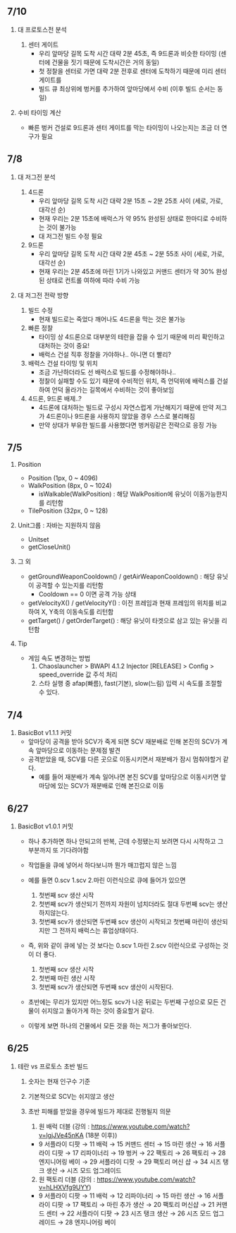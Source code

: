 ## 7/10
1. 대 프로토스전 분석
   1. 센터 게이트
      - 우리 앞마당 길목 도착 시간 대략 2분 45초, 즉 9드론과 비슷한 타이밍 (센터에 건물을 짓기 때문에 도착시간은 거의 동일)
      - 첫 정찰을 센터로 가면 대략 2분 전후로 센터에 도착하기 때문에 미리 센터 게이트를 
      - 빌드 큐 최상위에 벙커를 추가하여 앞마당에서 수비 (이후 빌드 순서는 동일)
      
2. 수비 타이밍 계산
   - 빠른 벙커 건설로 9드론과 센터 게이트를 막는 타이밍이 나오는지는 조금 더 연구가 필요


## 7/8
1. 대 저그전 분석
   1. 4드론
      - 우리 앞마당 길목 도착 시간 대략 2분 15초 ~ 2분 25초 사이 (세로, 가로, 대각선 순)
      - 현재 우리는 2분 15초에 배럭스가 약 95% 완성된 상태로 한마디로 수비하는 것이 불가능
      - 대 저그전 빌드 수정 필요
   2. 9드론
      - 우리 앞마당 길목 도착 시간 대략 2분 45초 ~ 2분 55초 사이 (세로, 가로, 대각선 순)
      - 현재 우리는 2분 45초에 마린 1기가 나와있고 커맨드 센터가 약 30% 완성된 상태로 컨트롤 여하에 따라 수비 가능

2. 대 저그전 전략 방향
   1. 빌드 수정
      - 현재 빌드로는 죽었다 깨어나도 4드론을 막는 것은 불가능
   2. 빠른 정찰
      - 타이밍 상 4드론으로 대부분의 테란을 잡을 수 있기 때문에 미리 확인하고 대처하는 것이 중요!
      - 배럭스 건설 직후 정찰을 가야하나.. 아니면 더 빨리?
   3. 배럭스 건설 타이밍 및 위치
      - 조금 가난하더라도 선 배럭스로 빌드를 수정해야하나..
      - 정찰이 실패할 수도 있기 때문에 수비적인 위치, 즉 언덕위에 배럭스를 건설하여 언덕 올라가는 길목에서 수비하는 것이 좋아보임
   4. 4드론, 9드론 배제..?
      - 4드론에 대처하는 빌드로 구성시 자연스럽게 가난해지기 때문에 만약 저그가 4드론이나 9드론을 사용하지 않았을 경우 스스로 불리해짐
      - 만약 상대가 부유한 빌드를 사용했다면 벙커링같은 전략으로 응징 가능
 
 
## 7/5
1. Position
   - Position (1px, 0 ~ 4096)
   - WalkPosition (8px, 0 ~ 1024)
      - isWalkable(WalkPosition) : 해당 WalkPosition에 유닛이 이동가능한지를 리턴함
   - TilePosition (32px, 0 ~ 128)

2. Unit그룹 : 자바는 지원하지 않음
   - Unitset
   - getCloseUnit()

3. 그 외
   - getGroundWeaponCooldown() / getAirWeaponCooldown() : 해당 유닛이 공격할 수 있는지를 리턴함
      - Cooldown == 0 이면 공격 가능 상태
   - getVelocityX() / getVelocityY() : 이전 프레임과 현재 프레임의 위치를 비교하여 X, Y축의 이동속도를 리턴함
   - getTarget() / getOrderTarget() : 해당 유닛이 타겟으로 삼고 있는 유닛을 리턴함

4. Tip
   - 게임 속도 변경하는 방법
      1. Chaoslauncher > BWAPI 4.1.2 Injector [RELEASE] > Config > speed_override 값 주석 처리
      2. 스타 실행 중 afap(빠름), fast(기본), slow(느림) 입력 시 속도를 조절할 수 있다.


## 7/4
1. BasicBot v1.1.1 커밋
   - 앞마당이 공격을 받아 SCV가 죽게 되면 SCV 재분배로 인해 본진의 SCV가 계속 앞마당으로 이동하는 문제점 발견
   - 공격받았을 때, SCV를 다른 곳으로 이동시키면서 재분배가 잠시 멈춰야할거 같다.
      - 예를 들어 재분배가 계속 일어나면 본진 SCV를 앞마당으로 이동시키면 앞마당에 있는 SCV가 재분배로 인해 본진으로 이동


## 6/27
1. BasicBot v1.0.1 커밋
   - 하나 추가하면 하나 안되고의 반복, 근데 수정됐는지 보려면 다시 시작하고 그 부분까지 또 기다려야함
   - 작업들을 큐에 넣어서 하다보니까 뭔가 매끄럽지 않은 느낌
   - 예를 들면 0.scv 1.scv 2.마린 이런식으로 큐에 들어가 있으면
      1. 첫번째 scv 생산 시작
      2. 첫번째 scv가 생산되기 전까지 자원이 넘치더라도 절대 두번째 scv는 생산하지않는다.
      3. 첫번째 scv가 생산되면 두번째 scv 생산이 시작되고 첫번째 마린이 생산되지만 그 전까지 배럭스는 휴업상태이다.
  
   - 즉, 위와 같이 큐에 넣는 것 보다는 0.scv 1.마린 2.scv 이런식으로 구성하는 것이 더 좋다.
      1. 첫번째 scv 생산 시작
      2. 첫번째 마린 생산 시작
      3. 첫번째 scv가 생산되면 두번째 scv 생산이 시작된다.
  
   - 초반에는 무리가 있지만 어느정도 scv가 나온 뒤로는 두번째 구성으로 모든 건물이 쉬지않고 돌아가게 하는 것이 중요할거 같다.
   - 이렇게 보면 하나의 건물에서 모든 것을 하는 저그가 좋아보인다.


## 6/25
1. 테란 vs 프로토스 초반 빌드
   1. 숫자는 현재 인구수 기준
   2. 기본적으로 SCV는 쉬지않고 생산
   3. 초반 피해를 받았을 경우에 빌드가 제대로 진행될지 의문

      1. 원 배럭 더블 (강의 : https://www.youtube.com/watch?v=lgjJVe45nKA (18분 이후))
      - 9 서플라이 디팟 → 11 배럭 → 15 커맨드 센터 → 15 마린 생산 → 16 서플라이 디팟 → 17 리파이너리 → 19 벙커 → 22 팩토리 → 26 팩토리 → 28 엔지니어링 베이 → 29 서플라이 디팟 → 29 팩토리 머신 샵 → 34 시즈 탱크 생산 → 시즈 모드 업그레이드
    
      2. 원 팩토리 더블 (강의 : https://www.youtube.com/watch?v=hLHXVfg9UYY)
      - 9 서플라이 디팟 → 11 배럭 → 12 리파이너리 → 15 마린 생산 → 16 서플라이 디팟 → 17 팩토리 → 마린 추가 생산 → 20 팩토리 머신샵 → 21 커맨드 센터 → 22 서플라이 디팟 → 23 시즈 탱크 생산 → 26 시즈 모드 업그레이드 → 28 엔지니어링 베이
